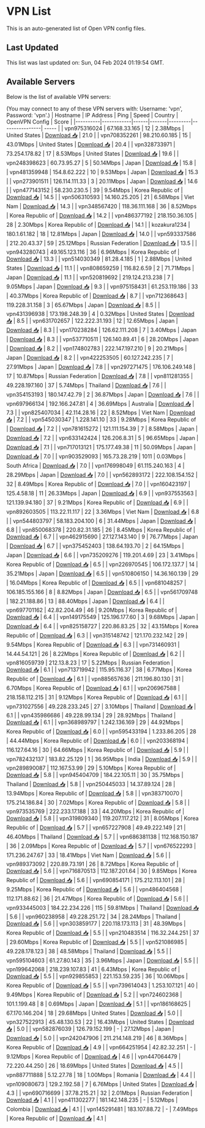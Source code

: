 # VPN List

This is an auto-generated list of Open VPN config files.

## Last Updated

This list was last updated on: Sun, 04 Feb 2024 01:19:54 GMT.

## Available Servers

Below is the list of available VPN servers:

(You may connect to any of these VPN servers with: Username: 'vpn', Password: 'vpn'.)
| Hostname | IP Address | Ping | Speed | Country | OpenVPN Config | Score |
|----------|------------|------|-------|---------|----------------| ----- |
| vpn975316024 | 67.168.33.165 | 12 | 2.38Mbps | United States | [Download 📥](./configs/server_0_US.ovpn) | 21.0 |
| vpn708352261 | 98.210.60.185 | 15 | 43.01Mbps | United States | [Download 📥](./configs/server_1_US.ovpn) | 20.4 |
| vpn328733971 | 73.254.178.82 | 17 | 8.53Mbps | United States | [Download 📥](./configs/server_2_US.ovpn) | 19.6 |
| vpn248398623 | 60.73.95.27 | 5 | 50.14Mbps | Japan | [Download 📥](./configs/server_3_JP.ovpn) | 15.8 |
| vpn481359948 | 154.8.62.222 | 10 | 9.53Mbps | Japan | [Download 📥](./configs/server_4_JP.ovpn) | 15.3 |
| vpn273901511 | 126.114.111.33 | 3 | 20.11Mbps | Japan | [Download 📥](./configs/server_5_JP.ovpn) | 14.6 |
| vpn477143152 | 58.230.230.5 | 39 | 9.54Mbps | Korea Republic of | [Download 📥](./configs/server_6_KR.ovpn) | 14.5 |
| vpn506310593 | 14.160.25.205 | 21 | 6.58Mbps | Viet Nam | [Download 📥](./configs/server_7_VN.ovpn) | 14.3 |
| vpn348567420 | 118.36.111.168 | 36 | 8.52Mbps | Korea Republic of | [Download 📥](./configs/server_8_KR.ovpn) | 14.2 |
| vpn486377192 | 218.150.36.105 | 28 | 2.30Mbps | Korea Republic of | [Download 📥](./configs/server_9_KR.ovpn) | 14.1 |
| kozakura1234 | 180.1.61.182 | 18 | 12.81Mbps | Japan | [Download 📥](./configs/server_10_JP.ovpn) | 14.0 |
| vpn593337586 | 212.20.43.37 | 59 | 25.12Mbps | Russian Federation | [Download 📥](./configs/server_11_RU.ovpn) | 13.5 |
| vpn943280743 | 49.165.123.116 | 36 | 6.96Mbps | Korea Republic of | [Download 📥](./configs/server_12_KR.ovpn) | 13.3 |
| vpn514030349 | 81.28.4.185 | 1 | 2.88Mbps | United States | [Download 📥](./configs/server_13_US.ovpn) | 11.1 |
| vpn808659259 | 116.82.6.59 | 2 | 71.71Mbps | Japan | [Download 📥](./configs/server_14_JP.ovpn) | 11.1 |
| vpn520819692 | 219.124.213.238 | 7 | 9.05Mbps | Japan | [Download 📥](./configs/server_15_JP.ovpn) | 9.3 |
| vpn975158431 | 61.253.119.186 | 33 | 40.37Mbps | Korea Republic of | [Download 📥](./configs/server_16_KR.ovpn) | 8.7 |
| vpn712368643 | 119.228.31.158 | 3 | 65.67Mbps | Japan | [Download 📥](./configs/server_17_JP.ovpn) | 8.5 |
| vpn431396938 | 173.198.248.39 | 4 | 0.32Mbps | United States | [Download 📥](./configs/server_18_US.ovpn) | 8.5 |
| vpn631702657 | 122.222.31.193 | 12 | 12.65Mbps | Japan | [Download 📥](./configs/server_19_JP.ovpn) | 8.3 |
| vpn170238284 | 126.62.111.208 | 7 | 3.40Mbps | Japan | [Download 📥](./configs/server_20_JP.ovpn) | 8.3 |
| vpn537710511 | 126.140.89.41 | 6 | 28.20Mbps | Japan | [Download 📥](./configs/server_21_JP.ovpn) | 8.2 |
| vpn174802783 | 222.147.197.210 | 9 | 20.21Mbps | Japan | [Download 📥](./configs/server_22_JP.ovpn) | 8.2 |
| vpn422253505 | 60.127.242.235 | 7 | 27.91Mbps | Japan | [Download 📥](./configs/server_23_JP.ovpn) | 7.8 |
| vpn297271475 | 176.106.249.148 | 17 | 10.87Mbps | Russian Federation | [Download 📥](./configs/server_24_RU.ovpn) | 7.8 |
| vpn811281355 | 49.228.197.160 | 37 | 5.74Mbps | Thailand | [Download 📥](./configs/server_25_TH.ovpn) | 7.6 |
| vpn354153193 | 180.147.42.79 | 2 | 36.87Mbps | Japan | [Download 📥](./configs/server_26_JP.ovpn) | 7.6 |
| vpn697966134 | 192.166.247.81 | 4 | 36.69Mbps | Australia | [Download 📥](./configs/server_27_AU.ovpn) | 7.3 |
| vpn825407034 | 42.114.28.16 | 22 | 8.52Mbps | Viet Nam | [Download 📥](./configs/server_28_VN.ovpn) | 7.2 |
| vpn545030347 | 1.228.141.10 | 33 | 9.28Mbps | Korea Republic of | [Download 📥](./configs/server_29_KR.ovpn) | 7.2 |
| vpn781615272 | 121.111.154.39 | 7 | 8.58Mbps | Japan | [Download 📥](./configs/server_30_JP.ovpn) | 7.2 |
| vpn633142424 | 126.206.8.31 | 5 | 96.65Mbps | Japan | [Download 📥](./configs/server_31_JP.ovpn) | 7.1 |
| vpn717013121 | 175.177.49.38 | 11 | 50.09Mbps | Japan | [Download 📥](./configs/server_32_JP.ovpn) | 7.0 |
| vpn903529093 | 165.73.28.219 | 1011 | 0.03Mbps | South Africa | [Download 📥](./configs/server_33_ZA.ovpn) | 7.0 |
| vpn176998049 | 61.115.240.163 | 4 | 28.29Mbps | Japan | [Download 📥](./configs/server_34_JP.ovpn) | 7.0 |
| vpn562893172 | 222.108.154.152 | 32 | 8.49Mbps | Korea Republic of | [Download 📥](./configs/server_35_KR.ovpn) | 7.0 |
| vpn160423197 | 125.4.58.18 | 11 | 26.33Mbps | Japan | [Download 📥](./configs/server_36_JP.ovpn) | 6.9 |
| vpn937553563 | 121.139.94.180 | 37 | 9.21Mbps | Korea Republic of | [Download 📥](./configs/server_37_KR.ovpn) | 6.9 |
| vpn892603505 | 113.22.11.117 | 22 | 3.36Mbps | Viet Nam | [Download 📥](./configs/server_38_VN.ovpn) | 6.8 |
| vpn544803797 | 58.183.204.100 | 6 | 31.44Mbps | Japan | [Download 📥](./configs/server_39_JP.ovpn) | 6.8 |
| vpn850068378 | 220.82.31.185 | 26 | 8.45Mbps | Korea Republic of | [Download 📥](./configs/server_40_KR.ovpn) | 6.7 |
| vpn462915690 | 27.127.143.140 | 9 | 76.77Mbps | Japan | [Download 📥](./configs/server_41_JP.ovpn) | 6.7 |
| vpn375452403 | 138.64.193.70 | 2 | 64.15Mbps | Japan | [Download 📥](./configs/server_42_JP.ovpn) | 6.6 |
| vpn735209276 | 119.201.4.69 | 23 | 3.41Mbps | Korea Republic of | [Download 📥](./configs/server_43_KR.ovpn) | 6.5 |
| vpn226970545 | 106.172.137.7 | 14 | 35.21Mbps | Japan | [Download 📥](./configs/server_44_JP.ovpn) | 6.5 |
| vpn510806150 | 14.36.160.139 | 29 | 16.04Mbps | Korea Republic of | [Download 📥](./configs/server_45_KR.ovpn) | 6.5 |
| vpn681048257 | 106.185.155.166 | 8 | 8.82Mbps | Japan | [Download 📥](./configs/server_46_JP.ovpn) | 6.5 |
| vpn561709748 | 182.21.188.86 | 13 | 88.40Mbps | Japan | [Download 📥](./configs/server_47_JP.ovpn) | 6.4 |
| vpn697701162 | 42.82.204.49 | 46 | 9.20Mbps | Korea Republic of | [Download 📥](./configs/server_48_KR.ovpn) | 6.4 |
| vpn149175549 | 125.196.177.60 | 3 | 9.68Mbps | Japan | [Download 📥](./configs/server_49_JP.ovpn) | 6.4 |
| vpn825158727 | 220.86.83.25 | 32 | 43.15Mbps | Korea Republic of | [Download 📥](./configs/server_50_KR.ovpn) | 6.3 |
| vpn315148742 | 121.170.232.142 | 29 | 9.54Mbps | Korea Republic of | [Download 📥](./configs/server_51_KR.ovpn) | 6.3 |
| vpn731460931 | 14.44.54.121 | 26 | 8.22Mbps | Korea Republic of | [Download 📥](./configs/server_52_KR.ovpn) | 6.2 |
| vpn816059739 | 212.13.8.23 | 17 | 5.22Mbps | Russian Federation | [Download 📥](./configs/server_53_RU.ovpn) | 6.1 |
| vpn713719942 | 115.95.116.37 | 38 | 6.77Mbps | Korea Republic of | [Download 📥](./configs/server_54_KR.ovpn) | 6.1 |
| vpn885657636 | 211.196.80.130 | 31 | 6.70Mbps | Korea Republic of | [Download 📥](./configs/server_55_KR.ovpn) | 6.1 |
| vpn206967588 | 218.158.112.215 | 31 | 9.12Mbps | Korea Republic of | [Download 📥](./configs/server_56_KR.ovpn) | 6.1 |
| vpn731027556 | 49.228.233.245 | 27 | 3.10Mbps | Thailand | [Download 📥](./configs/server_57_TH.ovpn) | 6.1 |
| vpn435986686 | 49.228.99.134 | 29 | 28.92Mbps | Thailand | [Download 📥](./configs/server_58_TH.ovpn) | 6.1 |
| vpn368989797 | 1.242.136.169 | 29 | 44.92Mbps | Korea Republic of | [Download 📥](./configs/server_59_KR.ovpn) | 6.0 |
| vpn595433194 | 1.233.86.205 | 28 | 44.44Mbps | Korea Republic of | [Download 📥](./configs/server_60_KR.ovpn) | 6.0 |
| vpn203368194 | 116.127.64.16 | 30 | 64.66Mbps | Korea Republic of | [Download 📥](./configs/server_61_KR.ovpn) | 5.9 |
| vpn782432137 | 183.82.25.129 | 1 | 36.95Mbps | India | [Download 📥](./configs/server_62_IN.ovpn) | 5.9 |
| vpn289890087 | 112.167.53.99 | 29 | 5.10Mbps | Korea Republic of | [Download 📥](./configs/server_63_KR.ovpn) | 5.8 |
| vpn945404709 | 184.22.105.11 | 30 | 35.75Mbps | Thailand | [Download 📥](./configs/server_64_TH.ovpn) | 5.8 |
| vpn250445033 | 14.37.89.124 | 28 | 13.94Mbps | Korea Republic of | [Download 📥](./configs/server_65_KR.ovpn) | 5.8 |
| vpn383710070 | 175.214.186.84 | 30 | 7.02Mbps | Korea Republic of | [Download 📥](./configs/server_66_KR.ovpn) | 5.8 |
| vpn973535769 | 222.233.17.188 | 33 | 44.20Mbps | Korea Republic of | [Download 📥](./configs/server_67_KR.ovpn) | 5.8 |
| vpn319809340 | 119.207.117.212 | 31 | 8.05Mbps | Korea Republic of | [Download 📥](./configs/server_68_KR.ovpn) | 5.7 |
| vpn657227908 | 49.49.222.149 | 21 | 46.40Mbps | Thailand | [Download 📥](./configs/server_69_TH.ovpn) | 5.7 |
| vpn686381138 | 112.168.150.187 | 36 | 2.09Mbps | Korea Republic of | [Download 📥](./configs/server_70_KR.ovpn) | 5.7 |
| vpn676522293 | 171.236.247.67 | 33 | 18.41Mbps | Viet Nam | [Download 📥](./configs/server_71_VN.ovpn) | 5.6 |
| vpn989373092 | 220.89.73.191 | 26 | 8.72Mbps | Korea Republic of | [Download 📥](./configs/server_72_KR.ovpn) | 5.6 |
| vpn716870513 | 112.187.201.64 | 30 | 9.85Mbps | Korea Republic of | [Download 📥](./configs/server_73_KR.ovpn) | 5.6 |
| vpn690854171 | 175.212.113.101 | 28 | 9.25Mbps | Korea Republic of | [Download 📥](./configs/server_74_KR.ovpn) | 5.6 |
| vpn486404568 | 112.171.88.62 | 36 | 21.47Mbps | Korea Republic of | [Download 📥](./configs/server_75_KR.ovpn) | 5.6 |
| vpn933445003 | 184.22.234.226 | 115 | 59.81Mbps | Thailand | [Download 📥](./configs/server_76_TH.ovpn) | 5.6 |
| vpn960238958 | 49.228.251.72 | 34 | 28.24Mbps | Thailand | [Download 📥](./configs/server_77_TH.ovpn) | 5.6 |
| vpn303859177 | 220.118.173.113 | 31 | 48.39Mbps | Korea Republic of | [Download 📥](./configs/server_78_KR.ovpn) | 5.5 |
| vpn210483514 | 116.32.244.251 | 37 | 29.60Mbps | Korea Republic of | [Download 📥](./configs/server_79_KR.ovpn) | 5.5 |
| vpn521086985 | 49.228.178.123 | 38 | 48.58Mbps | Thailand | [Download 📥](./configs/server_80_TH.ovpn) | 5.5 |
| vpn595104603 | 61.27.80.143 | 35 | 3.96Mbps | Japan | [Download 📥](./configs/server_81_JP.ovpn) | 5.5 |
| vpn199642068 | 218.239.107.83 | 41 | 6.43Mbps | Korea Republic of | [Download 📥](./configs/server_82_KR.ovpn) | 5.5 |
| vpn929855853 | 221.153.59.235 | 36 | 10.06Mbps | Korea Republic of | [Download 📥](./configs/server_83_KR.ovpn) | 5.5 |
| vpn739614043 | 1.253.107.121 | 40 | 9.49Mbps | Korea Republic of | [Download 📥](./configs/server_84_KR.ovpn) | 5.2 |
| vpn724602368 | 101.1.199.48 | 8 | 0.69Mbps | Japan | [Download 📥](./configs/server_85_JP.ovpn) | 5.1 |
| vpn186168625 | 67.170.146.204 | 18 | 29.68Mbps | United States | [Download 📥](./configs/server_86_US.ovpn) | 5.0 |
| vpn327522913 | 45.48.130.53 | 22 | 16.43Mbps | United States | [Download 📥](./configs/server_87_US.ovpn) | 5.0 |
| vpn582876039 | 126.79.152.199 | - | 27.12Mbps | Japan | [Download 📥](./configs/server_88_JP.ovpn) | 5.0 |
| vpn242047906 | 211.214.148.219 | 46 | 8.36Mbps | Korea Republic of | [Download 📥](./configs/server_89_KR.ovpn) | 4.9 |
| vpn664251954 | 42.82.32.251 | - | 9.12Mbps | Korea Republic of | [Download 📥](./configs/server_90_KR.ovpn) | 4.6 |
| vpn447064479 | 72.220.44.250 | 26 | 18.69Mbps | United States | [Download 📥](./configs/server_91_US.ovpn) | 4.5 |
| vpn887711888 | 5.12.27.78 | 18 | 1.00Mbps | Romania | [Download 📥](./configs/server_92_RO.ovpn) | 4.4 |
| vpn109080673 | 129.2.192.58 | 7 | 6.76Mbps | United States | [Download 📥](./configs/server_93_US.ovpn) | 4.3 |
| vpn690716699 | 37.78.215.21 | 32 | 2.01Mbps | Russian Federation | [Download 📥](./configs/server_94_RU.ovpn) | 4.1 |
| vpn411302277 | 181.142.148.235 | - | 5.12Mbps | Colombia | [Download 📥](./configs/server_95_CO.ovpn) | 4.1 |
| vpn145291481 | 183.107.88.72 | - | 7.49Mbps | Korea Republic of | [Download 📥](./configs/server_96_KR.ovpn) | 4.1 |
